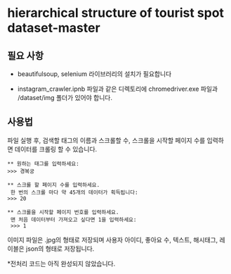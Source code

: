 # hierarchical structure of tourist spot dataset-master

## 필요 사항

* beautifulsoup, selenium 라이브러리의 설치가 필요합니다

* instagram_crawler.ipnb 파일과 같은 디렉토리에 
chromedriver.exe 파일과 /dataset/img 폴더가 있어야 합니다.

## 사용법

파일 실행 후, 검색할 태그의 이름과 스크롤할 수, 스크롤을 시작할 페이지 수를 입력하면 데이터를 크롤링 할 수 있습니다.

	** 원하는 태그를 입력하세요: 
	>>> 경복궁

	** 스크롤 할 페이지 수를 입력하세요.
	 한 번의 스크롤 마다 약 45개의 데이터가 획득됩니다: 
	>>> 20

	** 스크롤을 시작할 페이지 번호를 입력하세요.
	 맨 처음 데이터부터 가져오고 싶다면 1을 입력하세요:
	 >>> 1

이미지 파일은 .jpg의 형태로 저장되며
사용자 아이디, 좋아요 수, 텍스트, 해시태그, 레이블은 json의 형태로 저장됩니다.

*전처리 코드는 아직 완성되지 않았습니다.

